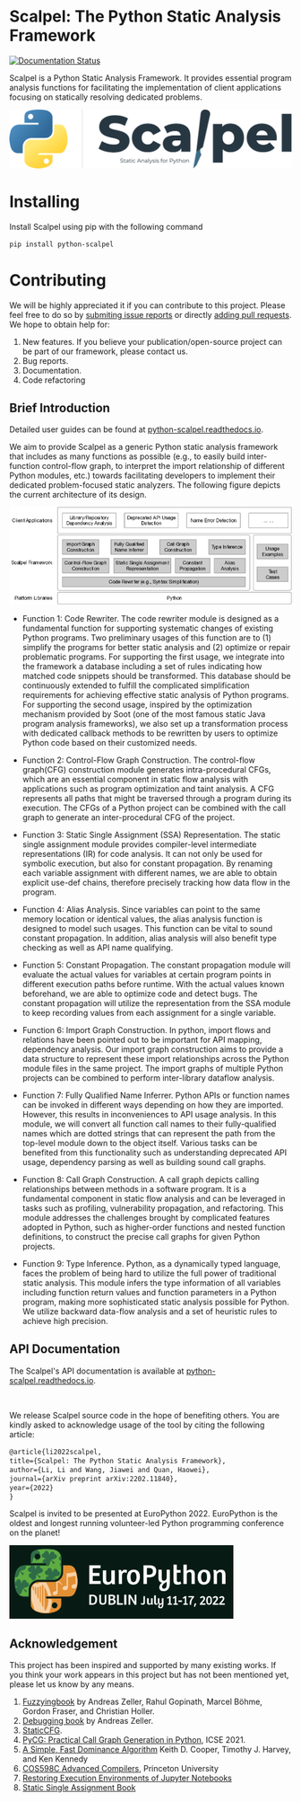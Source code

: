 
# Scalpel: The Python Static Analysis Framework

[![Documentation Status](https://readthedocs.org/projects/python-scalpel/badge/?version=latest)](https://python-scalpel.readthedocs.io/en/latest/?badge=latest)

Scalpel is a Python Static Analysis Framework. It provides essential program analysis functions for facilitating the implementation of client applications focusing on statically resolving dedicated problems.

<img src="https://github.com/SMAT-Lab/Scalpel/blob/main/docs/source/_static/resources/Scalpel.svg" width="550">

# Installing

Install Scalpel using pip with the following command

```sh
pip install python-scalpel
```

# Contributing

We will be highly appreciated it if you can contribute to this project. Please feel free to do so by [submiting issue reports](https://github.com/SMAT-Lab/Scalpel/issues) or directly [adding pull requests](https://github.com/SMAT-Lab/Scalpel/pulls). We hope to obtain help for:
1. New features. If you believe your publication/open-source project can be part of our framework, please contact us.
2. Bug reports.
3. Documentation.
4. Code refactoring


## Brief Introduction

Detailed user guides can be found at [python-scalpel.readthedocs.io](http://python-scalpel.readthedocs.io/).

We aim to provide Scalpel as a generic Python static analysis framework that includes as many functions as possible (e.g., to easily build inter-function control-flow graph, to interpret the import relationship of different Python modules, etc.) towards facilitating developers to implement their dedicated problem-focused static analyzers. The following figure depicts the current architecture of its design.

![Scalpel Design](/docs/source/_static/resources//scalpel_design.png)

* Function 1: Code Rewriter. The code rewriter module is designed as a fundamental function for supporting systematic changes of existing Python programs. Two preliminary usages of this function are to (1) simplify the programs for better static analysis and (2) optimize or repair problematic programs. For supporting the first usage, we integrate into the framework a database including a set of rules indicating how matched code snippets should be transformed. This database should be continuously extended to fulfill the complicated simplification requirements for achieving effective static analysis of Python programs. For supporting the second usage, inspired by the optimization mechanism provided by Soot (one of the most famous static Java program analysis frameworks), we also set up a transformation process with dedicated callback methods to be rewritten by users to optimize Python code based on their customized needs.

* Function 2: Control-Flow Graph Construction. The control-flow graph(CFG) construction module generates intra-procedural CFGs, which are an essential component in static flow analysis with applications such as program optimization and taint analysis. A CFG represents all paths that might be traversed through a program during its execution. The CFGs of a Python project can be combined with the call graph to generate an inter-procedural CFG of the project.

* Function 3: Static Single Assignment (SSA) Representation. The static single assignment module provides compiler-level intermediate representations (IR) for code analysis. It can not only be used for symbolic execution, but also for constant propagation. By renaming each variable assignment with different names,  we are able to obtain explicit use-def chains, therefore precisely tracking how data flow in the program.

* Function 4: Alias Analysis. Since variables can point to the same memory location or identical values, the alias analysis function is designed to model such usages. This function can be vital to sound constant propagation. In addition, alias analysis will also benefit type checking as well as API name qualifying.

* Function 5: Constant Propagation. The constant propagation module will evaluate the actual values for variables at certain program points in different execution paths before runtime. With the actual values known beforehand, we are able to optimize code and detect bugs.  The constant propagation will utilize the representation from the SSA module to keep recording values from each assignment for a single variable.

* Function 6: Import Graph Construction. In python,  import flows and relations have been pointed out to be important for API mapping, dependency analysis. Our import graph construction aims to provide a data structure to represent these import relationships across the Python module files in the same project. The import graphs of multiple Python projects can be combined to perform inter-library dataflow analysis.

* Function 7: Fully Qualified Name Inferrer. Python APIs or function names can be invoked in different ways depending on how they are imported. However, this results in inconveniences to API usage analysis. In this module, we will convert all function call names to their fully-qualified names which are dotted strings that can represent the path from the top-level module down to the object itself. Various tasks can be benefited from this functionality such as understanding deprecated API  usage, dependency parsing as well as building sound call graphs.

* Function 8: Call Graph Construction. A call graph depicts calling relationships between methods in a software program. It is a fundamental component in static flow analysis and can be leveraged in tasks such as profiling, vulnerability propagation, and refactoring. This module addresses the challenges brought by complicated features adopted in Python, such as higher-order functions and nested function definitions, to construct the precise call graphs for given Python projects.

* Function 9: Type Inference. Python, as a dynamically typed language, faces the problem of being hard to utilize the full power of traditional static analysis. This module infers the type information of all variables including function return values and function parameters in a Python program, making more sophisticated static analysis possible for Python. We utilize backward data-flow analysis and a set of heuristic rules to achieve high precision.

## API Documentation

The Scalpel's API documentation is available at [python-scalpel.readthedocs.io](http://python-scalpel.readthedocs.io/en/latest/api/).

<br />
<p>We release Scalpel source code in the hope of benefiting others. You are kindly asked to acknowledge usage of the tool by citing the following article: </p>

```
@article{li2022scalpel,
title={Scalpel: The Python Static Analysis Framework},
author={Li, Li and Wang, Jiawei and Quan, Haowei},
journal={arXiv preprint arXiv:2202.11840},
year={2022}
}
```

Scalpel is invited to be presented at EuroPython 2022. EuroPython is the oldest and longest running volunteer-led Python programming conference on the planet!


<img src="https://github.com/SMAT-Lab/Scalpel/blob/main/docs/source/_static/resources//europython.png" width="400">



## Acknowledgement
This project has been inspired and supported by many existing works. If you think your work appears in this project but has not been mentioned yet, please let us know by any means.

1. [Fuzzyingbook](https://www.fuzzingbook.org/) by Andreas Zeller, Rahul Gopinath, Marcel Böhme, Gordon Fraser, and Christian Holler.
2. [Debugging book](https://www.debuggingbook.org/) by Andreas Zeller.
3. [StaticCFG](https://github.com/coetaur0/staticfg).
4. [PyCG: Practical Call Graph Generation in Python](https://vitsalis.com/papers/pycg.pdf), ICSE 2021.
5. [A Simple, Fast Dominance Algorithm](https://www.cs.rice.edu/~keith/EMBED/dom.pdf) Keith D. Cooper, Timothy J. Harvey, and Ken Kennedy
6. [COS598C Advanced Compilers](https://www.cs.princeton.edu/courses/archive/spr04/cos598C/lectures/02-ControlFlow.pdf), Princeton University
7. [Restoring Execution Environments of Jupyter Notebooks](https://arxiv.org/ftp/arxiv/papers/2103/2103.02959.pdf)
8. [Static Single Assignment Book](https://compilers.cs.uni-saarland.de/papers/bbhlmz13cc.pdf)
